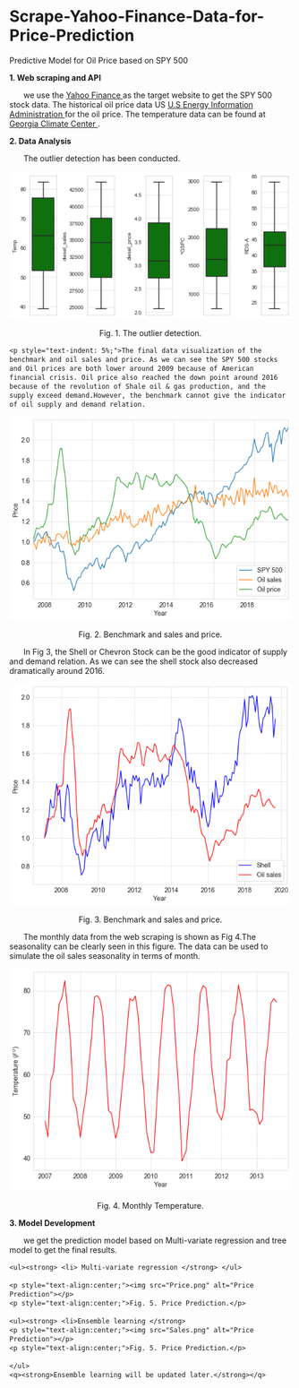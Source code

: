 # Scrape-Yahoo-Finance-Data-for-Price-Prediction
Predictive Model for Oil Price based on SPY 500

<h>
    <strong>1. Web scraping and API</strong>
</h>

<p style="text-indent: 5%;"> 
    we use the <a href="https://finance.yahoo.com/" target="_blank" rel="external" hreflang="en" type="text/html"> Yahoo Finance </a> as the target website to get the SPY 500 stock data. The historical oil price data US <a href="https://www.eia.gov/opendata/commands.php" target="_blank" rel="external" hreflang="en" type="text/html"> U.S Energy Information Administration </a> for the oil price. The temperature data can be found at <a href="https://sercc.com/climateinfo_files/monthly/Georgia_prcp_DivNew.htm" target="_blank" rel="external" hreflang="en" type="text/html"> Georgia Climate Center </a>.
    
</p>

<h> <strong>2. Data Analysis </strong> </h>

<p style="text-indent: 5%;">
    The outlier detection has been conducted.
    <p style="text-align:center;"><img src="outliers.png" alt="Outlier"></p>
    <p style="text-align:center;">Fig. 1. The outlier detection.</p>
    
    <p style="text-indent: 5%;">The final data visualization of the benchmark and oil sales and price. As we can see the SPY 500 stocks and Oil prices are both lower around 2009 because of American financial crisis. Oil price also reached the down point around 2016 because of the revolution of Shale oil & gas production, and the supply exceed demand.However, the benchmark cannot give the indicator of oil supply and demand relation.
</p>
    
<p style="text-align:center;"><img src="spy500.png" alt="Outlier"></p>
<p style="text-align:center;">Fig. 2. Benchmark and sales and price.</p>
    
<p style="text-indent: 5%;"> In Fig 3, the Shell or Chevron Stock can be the good indicator of supply and demand relation. As we can see the shell stock also decreased dramatically around 2016.</p>

<p style="text-align:center;"><img src="shell.png" alt="Outlier"></p>
<p style="text-align:center;">Fig. 3. Benchmark and sales and price.</p>


<p style="text-indent: 5%"> The monthly data from the web scraping is shown as Fig 4.The seasonality can be clearly seen in this figure. The data can be used to simulate the oil sales seasonality in terms of month.

<p style="text-align:center;"><img src="Temperature.png" alt="Outlier"></p>
<p style="text-align:center;">Fig. 4. Monthly Temperature.</p>
    
</p>

<h><strong>3. Model Development</strong> </h>
<p style="text-indent: 5%;">
    we get the prediction model based on Multi-variate regression and tree model to get the final results.
    
    <ul><strong> <li> Multi-variate regression </strong> </ul>
    
    <p style="text-align:center;"><img src="Price.png" alt="Price Prediction"></p>
    <p style="text-align:center;">Fig. 5. Price Prediction.</p>
    
    <ul><strong> <li>Ensemble learning </strong>
    <p style="text-align:center;"><img src="Sales.png" alt="Price Prediction"></p>
    <p style="text-align:center;">Fig. 5. Price Prediction.</p>
    
    </ul>
    <q><strong>Ensemble learning will be updated later.</strong></q>
</p>




